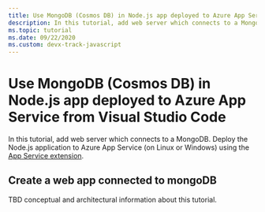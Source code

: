 ```yaml
---
title: Use MongoDB (Cosmos DB) in Node.js app deployed to Azure App Service from Visual Studio Code
description: In this tutorial, add web server which connects to a MongoDB. Deploy the Node.js application to Azure App Service (on Linux or Windows) using the App Service extension.
ms.topic: tutorial
ms.date: 09/22/2020
ms.custom: devx-track-javascript
---
```


# Use MongoDB (Cosmos DB) in Node.js app deployed to Azure App Service from Visual Studio Code

In this tutorial, add web server which connects to a MongoDB. Deploy the Node.js application to Azure App Service (on Linux or Windows) using the [App Service extension](https://marketplace.visualstudio.com/items?itemName=ms-azuretools.vscode-azureappservice).

## Create a web app connected to mongoDB

TBD conceptual and architectural information about this tutorial. 
